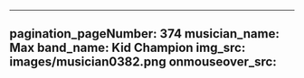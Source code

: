 ------
pagination_pageNumber: 374
musician_name: Max
band_name: Kid Champion
img_src: images/musician0382.png
onmouseover_src: 
------